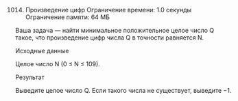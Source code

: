 1014. Произведение цифр
Ограничение времени: 1.0 секунды
Ограничение памяти: 64 МБ

Ваша задача — найти минимальное положительное целое число Q такое, что произведение цифр числа Q в точности равняется N.

Исходные данные

Целое число N (0 ≤ N ≤ 109).

Результат

Выведите целое число Q. Если такого числа не существует, выведите −1.
